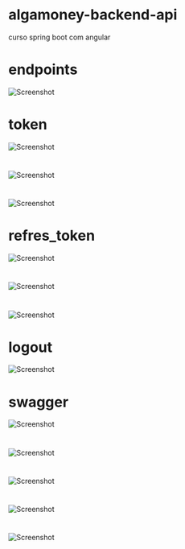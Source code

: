 # algamoney-backend-api
curso spring boot com angular

# endpoints
![Screenshot](api_request/endpoints/authorization.png)

# token 
![Screenshot](api_request/pedir_token/authorization.png)
# 
![Screenshot](api_request/pedir_token/body.png)
# 
![Screenshot](api_request/pedir_token/headers.png)

# refres_token

![Screenshot](api_request/refresh_token/authorization.png)
# 
![Screenshot](api_request/refresh_token/body.png)
# 
![Screenshot](api_request/refresh_token/headers.png)

# logout
![Screenshot](api_request/logout/authorization.png)

# swagger

![Screenshot](api_request/doc/swagger/1.png)

#
![Screenshot](api_request/doc/swagger/2.png)

#
![Screenshot](api_request/doc/swagger/3.png)

#
![Screenshot](api_request/doc/swagger/4.png)

#
![Screenshot](api_request/doc/swagger/5.png)


